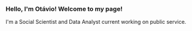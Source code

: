 ### Hello, I'm Otávio! Welcome to my page!

I'm a Social Scientist and Data Analyst current working on public service.
